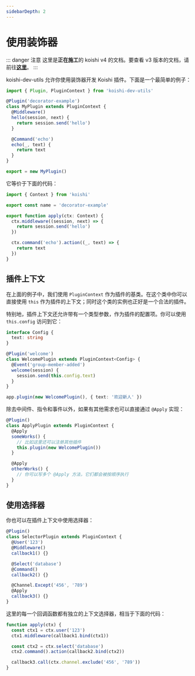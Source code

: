```yaml
---
sidebarDepth: 2
---
```


# 使用装饰器 <Badge text="beta" type="warning"/>

::: danger 注意
这里是**正在施工**的 koishi v4 的文档。要查看 v3 版本的文档，请前往[**这里**](/)。
:::

koishi-dev-utils 允许你使用装饰器开发 Koishi 插件。下面是一个最简单的例子：

```ts
import { Plugin, PluginContext } from 'koishi-dev-utils'

@Plugin('decorator-example')
class MyPlugin extends PluginContext {
  @Middleware()
  hello(session, next) {
    return session.send('hello')
  }

  @Command('echo')
  echo(_, text) {
    return text
  }
}

export = new MyPlugin()
```

它等价于下面的代码：

```ts
import { Context } from 'koishi'

export const name = 'decorator-example'

export function apply(ctx: Context) {
  ctx.middleware((session, next) => {
    return session.send('hello')
  })

  ctx.command('echo').action((_, text) => {
    return text
  })
}
```

## 插件上下文

在上面的例子中，我们使用 `PluginContext` 作为插件的基类。在这个类中你可以直接使用 `this` 作为插件的上下文；同时这个类的实例也正好是一个合法的插件。

特别地，插件上下文还允许带有一个类型参数，作为插件的配置项。你可以使用 `this.config` 访问到它：

```ts
interface Config {
  text: string
}

@Plugin('welcome')
class WelcomePlugin extends PluginContext<Config> {
  @Event('group-member-added')
  welcome(session) {
    session.send(this.config.text)
  }
}

app.plugin(new WelcomePlugin(), { text: '欢迎新人' })
```

除去中间件、指令和事件以外，如果有其他需求也可以直接通过 `@Apply` 实现：

```ts
@Plugin()
class ApplyPlugin extends PluginContext {
  @Apply
  someWorks() {
    // 比如这里还可以注册其他插件
    this.plugin(new WelcomePlugin())
  }

  @Apply
  otherWorks() {
    // 你可以写多个 @Apply 方法，它们都会被按顺序执行
  }
}
```

## 使用选择器

你也可以在插件上下文中使用选择器：

```ts
@Plugin()
class SelectorPlugin extends PluginContext {
  @User('123')
  @Middleware()
  callback1() {}

  @Select('database')
  @Command()
  callback2() {}

  @Channel.Except('456', '789')
  @Apply
  callback3() {}
}
```

这里的每一个回调函数都有独立的上下文选择器，相当于下面的代码：

```ts
function apply(ctx) {
  const ctx1 = ctx.user('123')
  ctx1.middleware(callback1.bind(ctx1))

  const ctx2 = ctx.select('database')
  ctx2.command().action(callback2.bind(ctx2))

  callback3.call(ctx.channel.exclude('456', '789'))
}
```
